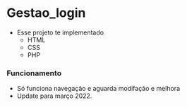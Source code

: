 # Gestao_login
  * Esse projeto te implementado
    * HTML
    * CSS
    * PHP
### Funcionamento
  * Só funciona navegação e aguarda modifação e melhora
  * Update para março 2022.
